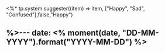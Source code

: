 <%*
tp.system.suggester((item) => item, ["Happy", "Sad", "Confused"],false,"Happy")

%>---
date: <% moment(date, "DD-MM-YYYY").format("YYYY-MM-DD") %>
---